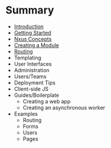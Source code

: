 # Summary

* [Introduction](README.md)
* [Getting Started](getting_started.md)
* [Nxus Concepts](nxus_concepts.md)
* [Creating a Module](creating_a_module.md)
* [Routing](routing.md)
* Templating
* User Interfaces
* Administration
* Users/Teams
* Deployment Tips
* Client-side JS
* Guides/Boilerplate
  * Creating a web app
  * Creating an asynchronous worker
* Examples
  * Routing
  * Forms
  * Users
  * Pages

